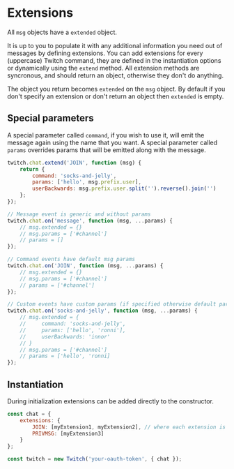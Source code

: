 # Extensions

All `msg` objects have a `extended` object.

It is up to you to populate it with any additional information you need out of messages by defining extensions. You can add extensions for every (uppercase) Twitch command, they are defined in the instantiation options or dynamically using the `extend` method. All extension methods are syncronous, and should return an object, otherwise they don't do anything.

The object you return becomes `extended` on the `msg` object. By default if you don't specify an extension or don't return an object then `extended` is empty.

## Special parameters

A special parameter called `command`, if you wish to use it, will emit the message again using the name that you want. A special parameter called `params` overrides params that will be emitted along with the message.

```javascript
twitch.chat.extend('JOIN', function (msg) {
    return {
        command: 'socks-and-jelly',
        params: ['hello', msg.prefix.user],
        userBackwards: msg.prefix.user.split('').reverse().join('')
    };
});

// Message event is generic and without params
twitch.chat.on('message', function (msg, ...params) {
    // msg.extended = {}
    // msg.params = ['#channel']
    // params = []
});

// Command events have default msg params
twitch.chat.on('JOIN', function (msg, ...params) {
    // msg.extended = {}
    // msg.params = ['#channel']
    // params = ['#channel']
});

// Custom events have custom params (if specified otherwise default params)
twitch.chat.on('socks-and-jelly', function (msg, ...params) {
    // msg.extended = {
    //     command: 'socks-and-jelly',
    //     params: ['hello', 'ronni'],
    //     userBackwards: 'innor'
    // }
    // msg.params = ['#channel']
    // params = ['hello', 'ronni]
});
```

## Instantiation

During initialization extensions can be added directly to the constructor.

```javascript
const chat = {
    extensions: {
        JOIN: [myExtension1, myExtension2], // where each extension is a function
        PRIVMSG: [myExtension3]
    }
};

const twitch = new Twitch('your-oauth-token', { chat });
```
